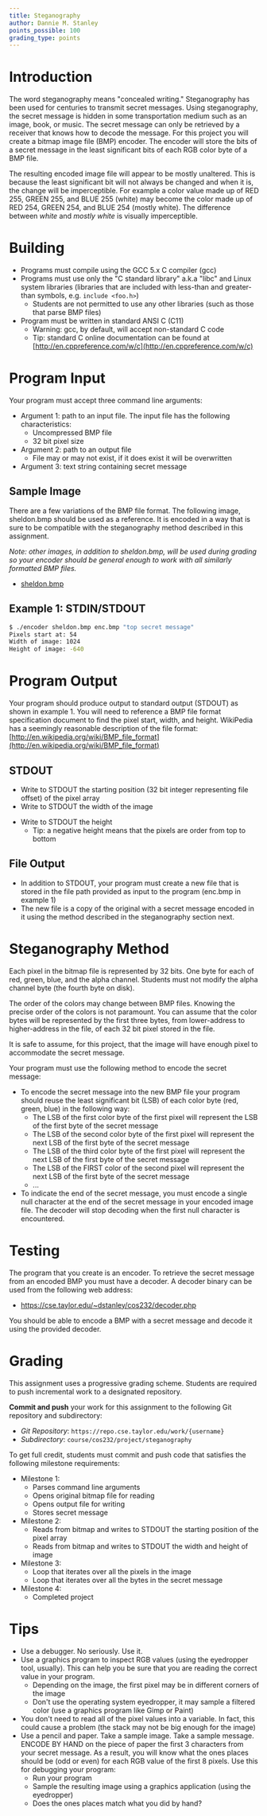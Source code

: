 ```yaml
---
title: Steganography
author: Dannie M. Stanley
points_possible: 100
grading_type: points
---
```



# Introduction

The word steganography means "concealed writing." Steganography has been used for centuries to transmit secret messages. Using steganography, the secret message is hidden in some transportation medium such as an image, book, or music. The secret message can only be retrieved by a receiver that knows how to decode the message. For this project you will create a bitmap image file (BMP) encoder. The encoder will store the bits of a secret message in the least significant bits of each RGB color byte of a BMP file.

The resulting encoded image file will appear to be mostly unaltered. This is because the least significant bit will not always be changed and when it is, the change will be imperceptible. For example a color value made up of RED 255, GREEN 255, and BLUE 255 (white) may become the color made up of RED 254, GREEN 254, and BLUE 254 (mostly white). The difference between *white* and *mostly white* is visually imperceptible.


# Building
* Programs must compile using the GCC 5.x C compiler (gcc)
* Programs must use only the "C standard library" a.k.a "libc" and Linux system libraries (libraries that are included with less-than and greater-than symbols, e.g. `include <foo.h>`)
	- Students are not permitted to use any other libraries (such as those that parse BMP files)
* Program must be written in standard ANSI C (C11)
	- Warning: gcc, by default, will accept non-standard C code
	- Tip: standard C online documentation can be found at [http://en.cppreference.com/w/c](http://en.cppreference.com/w/c)


# Program Input

Your program must accept three command line arguments:

+ Argument 1: path to an input file. The input file has the following characteristics:
	- Uncompressed BMP file
	- 32 bit pixel size
+ Argument 2: path to an output file
	- File may or may not exist, if it does exist it will be overwritten
+ Argument 3: text string containing secret message


## Sample Image

There are a few variations of the BMP file format. The following image, sheldon.bmp should be used as a reference. It is encoded in a way that is sure to be compatible with the steganography method described in this assignment.

*Note: other images, in addition to sheldon.bmp, will be used during grading so your encoder should be general enough to work with all similarly formatted BMP files.*

- [sheldon.bmp](https://canvas.cse.taylor.edu/files/6677/download?download_frd=1)



## Example 1: STDIN/STDOUT

```bash
$ ./encoder sheldon.bmp enc.bmp "top secret message"
Pixels start at: 54
Width of image: 1024
Height of image: -640
```

# Program Output

Your program should produce output to standard output (STDOUT) as shown in example 1. You will need to reference a BMP file format specification document to find the pixel start, width, and height. WikiPedia has a seemingly reasonable description of the file format: [http://en.wikipedia.org/wiki/BMP_file_format](http://en.wikipedia.org/wiki/BMP_file_format)


## STDOUT

- Write to STDOUT the starting position (32 bit integer representing file offset) of the pixel array
- Write to STDOUT the width of the image
+ Write to STDOUT the height
	- Tip: a negative height means that the pixels are order from top to bottom


## File Output

* In addition to STDOUT, your program must create a new file that is stored in the file path provided as input to the program (enc.bmp in example 1)
* The new file is a copy of the original with a secret message encoded in it using the method described in the steganography section next.


# Steganography Method

Each pixel in the bitmap file is represented by 32 bits. One byte for each of red, green, blue, and the alpha channel. Students must not modify the alpha channel byte (the fourth byte on disk).

The order of the colors may change between BMP files. Knowing the precise order of the colors is not paramount. You can assume that the color bytes will be represented by the first three bytes, from lower-address to higher-address in the file, of each 32 bit pixel stored in the file.

It is safe to assume, for this project, that the image will have enough pixel to accommodate the secret message.

Your program must use the following method to encode the secret message:

* To encode the secret message into the new BMP file your program should reuse the least significant bit (LSB) of each color byte (red, green, blue) in the following way:
	* The LSB of the first color byte of the first pixel will represent the LSB of the first byte of the secret message
	* The LSB of the second color byte of the first pixel will represent the next LSB of the first byte of the secret message
	* The LSB of the third color byte of the first pixel will represent the next LSB of the first byte of the secret message
	* The LSB of the FIRST color of the second pixel will represent the next LSB of the first byte of the secret message
	* ...
* To indicate the end of the secret message, you must encode a single null character at the end of the secret message in your encoded image file. The decoder will stop decoding when the first null character is encountered.


# Testing

The program that you create is an encoder. To retrieve the secret message from an encoded BMP you must have a decoder. A decoder binary can be used from the following web address:

- <https://cse.taylor.edu/~dstanley/cos232/decoder.php>

You should be able to encode a BMP with a secret message and decode it using the provided decoder.


# Grading

This assignment uses a progressive grading scheme. Students are required to push incremental work to a designated repository.

**Commit and push** your work for this assignment to the following Git repository and subdirectory:

- *Git Repository*: `https://repo.cse.taylor.edu/work/{username}`
- *Subdirectory*: `course/cos232/project/steganography`

To get full credit, students must commit and push code that satisfies the following milestone requirements:

- Milestone 1:
	- Parses command line arguments
	- Opens original bitmap file for reading
	- Opens output file for writing
	- Stores secret message
- Milestone 2:
	- Reads from bitmap and writes to STDOUT the starting position of the pixel array
	- Reads from bitmap and writes to STDOUT the width and height of image
- Milestone 3:
	- Loop that iterates over all the pixels in the image
	- Loop that iterates over all the bytes in the secret message
- Milestone 4:
	- Completed project


# Tips

- Use a debugger. No seriously. Use it.
- Use a graphics program to inspect RGB values (using the eyedropper tool, usually). This can help you be sure that you are reading the correct value in your program.
	- Depending on the image, the first pixel may be in different corners of the image
	- Don't use the operating system eyedropper, it may sample a filtered color (use a graphics program like Gimp or Paint)
- You don't need to read all of the pixel values into a variable. In fact, this could cause a problem (the stack may not be big enough for the image)
- Use a pencil and paper. Take a sample image. Take a sample message. ENCODE BY HAND on the piece of paper the first 3 characters from your secret message. As a result, you will know what the ones places should be (odd or even) for each RGB value of the first 8 pixels. Use this for debugging your program:
	- Run your program
	- Sample the resulting image using a graphics application (using the eyedropper)
	- Does the ones places match what you did by hand?